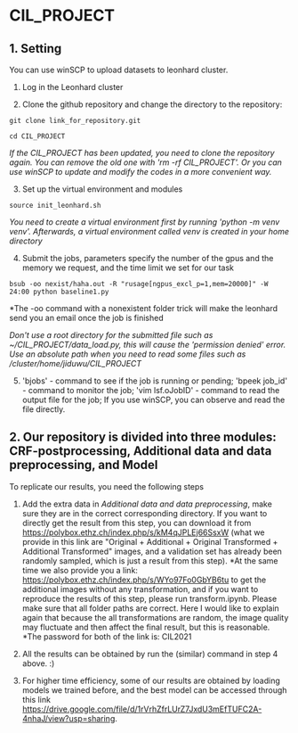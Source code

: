 # CIL_PROJECT

## 1. Setting

You can use winSCP to upload datasets to leonhard cluster.

1. Log in the Leonhard cluster

2. Clone the github repository and change the directory to the repository: 
```
git clone link_for_repository.git
```

```
cd CIL_PROJECT
```

*If the CIL_PROJECT has been updated, you need to clone the repository again. You can remove the old one with 'rm -rf CIL_PROJECT'. Or you can use winSCP to update and modify the codes in a more convenient way.*

3. Set up the virtual environment and modules
```
source init_leonhard.sh
```
*You need to create a virtual environment first by running 'python -m venv venv'. Afterwards, a virtual environment called venv is created in your home directory*

4. Submit the jobs, parameters specify the number of the gpus and the memory we request, and the time limit we set for our task
```
bsub -oo nexist/haha.out -R "rusage[ngpus_excl_p=1,mem=20000]" -W 24:00 python baseline1.py 
```

*The -oo command with a nonexistent folder trick will make the leonhard send you an email once the job is finished

*Don't use a root directory for the submitted file such as ~/CIL_PROJECT/data_load.py, this will cause the 'permission denied' error. Use an absolute path when you need to read some files such as /cluster/home/jiduwu/CIL_PROJECT*

5. 'bjobs' - command to see if the job is running or pending; 'bpeek job_id' - command to monitor the job; 'vim lsf.oJobID' - command to read the output file for the job; If you use winSCP, you can observe and read the file directly.

## 2. Our repository is divided into three modules: CRF-postprocessing, Additional data and data preprocessing, and Model

To replicate our results, you need the following steps

1. Add the extra data in *Additional data and data preprocessing*, make sure they are in the correct corresponding directory. If you want to directly get the result from this step, you can download it from https://polybox.ethz.ch/index.php/s/kM4qJPLEj66SsxW (what we provide in this link are "Original + Additional + Original Transformed + Additional Transformed" images, and a validation set has already been randomly sampled, which is just a result from this step).
*At the same time we also provide you a link: https://polybox.ethz.ch/index.php/s/WYo97Fo0GbYB6tu to get the additional images without any transformation, and if you want to reproduce the results of this step, please run transform.ipynb. Please make sure that all folder paths are correct. Here I would like to explain again that because the all transformations are random, the image quality may fluctuate and then affect the final result, but this is reasonable.
*The password for both of the link is: CIL2021

2. All the results can be obtained by run the (similar) command in step 4 above. :)

3. For higher time efficiency, some of our results are obtained by loading models we trained before, and the best model can be accessed through this link https://drive.google.com/file/d/1rVrhZfrLUrZ7JxdU3mEfTUFC2A-4nhaJ/view?usp=sharing.


